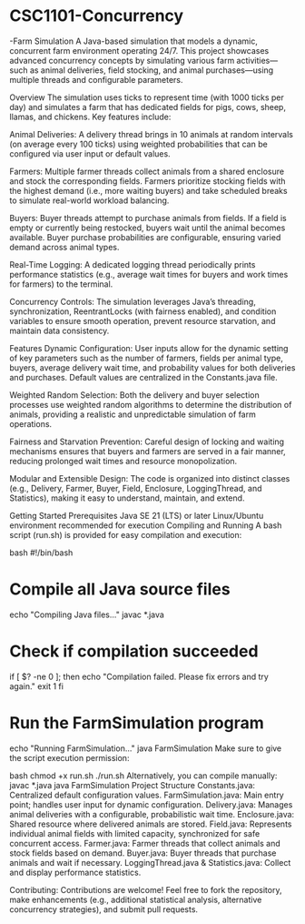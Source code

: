 # CSC1101-Concurrency
-Farm Simulation
  A Java-based simulation that models a dynamic, concurrent farm environment operating 24/7. This project showcases advanced concurrency concepts by simulating various farm activities—such as animal deliveries, field stocking, and animal purchases—using multiple threads and configurable parameters.
  
  Overview
  The simulation uses ticks to represent time (with 1000 ticks per day) and simulates a farm that has dedicated fields for pigs, cows, sheep, llamas, and chickens. Key features include:
  
  Animal Deliveries:
  A delivery thread brings in 10 animals at random intervals (on average every 100 ticks) using weighted probabilities that can be configured via user input or default values.
  
  Farmers:
  Multiple farmer threads collect animals from a shared enclosure and stock the corresponding fields. Farmers prioritize stocking fields with the highest demand (i.e., more waiting buyers) and take scheduled breaks to simulate real-world workload balancing.
  
  Buyers:
  Buyer threads attempt to purchase animals from fields. If a field is empty or currently being restocked, buyers wait until the animal becomes available. Buyer purchase probabilities are configurable, ensuring varied demand across animal types.
  
  Real-Time Logging:
  A dedicated logging thread periodically prints performance statistics (e.g., average wait times for buyers and work times for farmers) to the terminal.
  
  Concurrency Controls:
  The simulation leverages Java’s threading, synchronization, ReentrantLocks (with fairness enabled), and condition variables to ensure smooth operation, prevent resource starvation, and maintain data consistency.
  
  Features
  Dynamic Configuration:
  User inputs allow for the dynamic setting of key parameters such as the number of farmers, fields per animal type, buyers, average delivery wait time, and probability values for both deliveries and purchases. Default values are centralized in the Constants.java file.
  
  Weighted Random Selection:
  Both the delivery and buyer selection processes use weighted random algorithms to determine the distribution of animals, providing a realistic and unpredictable simulation of farm operations.
  
  Fairness and Starvation Prevention:
  Careful design of locking and waiting mechanisms ensures that buyers and farmers are served in a fair manner, reducing prolonged wait times and resource monopolization.
  
  Modular and Extensible Design:
  The code is organized into distinct classes (e.g., Delivery, Farmer, Buyer, Field, Enclosure, LoggingThread, and Statistics), making it easy to understand, maintain, and extend.
  
  Getting Started
  Prerequisites
  Java SE 21 (LTS) or later
  Linux/Ubuntu environment recommended for execution
  Compiling and Running
  A bash script (run.sh) is provided for easy compilation and execution:
  
  bash
  #!/bin/bash
  # Compile all Java source files
  echo "Compiling Java files..."
  javac *.java
  
  # Check if compilation succeeded
  if [ $? -ne 0 ]; then
    echo "Compilation failed. Please fix errors and try again."
    exit 1
  fi
  
  # Run the FarmSimulation program
  echo "Running FarmSimulation..."
  java FarmSimulation
  Make sure to give the script execution permission:
  
  bash
  chmod +x run.sh
  ./run.sh
  Alternatively, you can compile manually:
  javac *.java
  java FarmSimulation
  Project Structure
  Constants.java: Centralized default configuration values.
  FarmSimulation.java: Main entry point; handles user input for dynamic configuration.
  Delivery.java: Manages animal deliveries with a configurable, probabilistic wait time.
  Enclosure.java: Shared resource where delivered animals are stored.
  Field.java: Represents individual animal fields with limited capacity, synchronized for safe concurrent access.
  Farmer.java: Farmer threads that collect animals and stock fields based on demand.
  Buyer.java: Buyer threads that purchase animals and wait if necessary.
  LoggingThread.java & Statistics.java: Collect and display performance statistics.
  
  Contributing:
  Contributions are welcome! Feel free to fork the repository, make enhancements (e.g., additional statistical analysis, alternative concurrency strategies), and submit pull requests.
